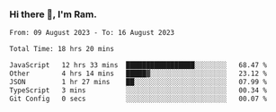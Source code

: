 ### Hi there 👋, I'm Ram.

<!--START_SECTION:waka-->

```txt
From: 09 August 2023 - To: 16 August 2023

Total Time: 18 hrs 20 mins

JavaScript   12 hrs 33 mins  █████████████████░░░░░░░░   68.47 %
Other        4 hrs 14 mins   █████▓░░░░░░░░░░░░░░░░░░░   23.12 %
JSON         1 hr 27 mins    ██░░░░░░░░░░░░░░░░░░░░░░░   07.99 %
TypeScript   3 mins          ░░░░░░░░░░░░░░░░░░░░░░░░░   00.34 %
Git Config   0 secs          ░░░░░░░░░░░░░░░░░░░░░░░░░   00.07 %
```

<!--END_SECTION:waka-->
